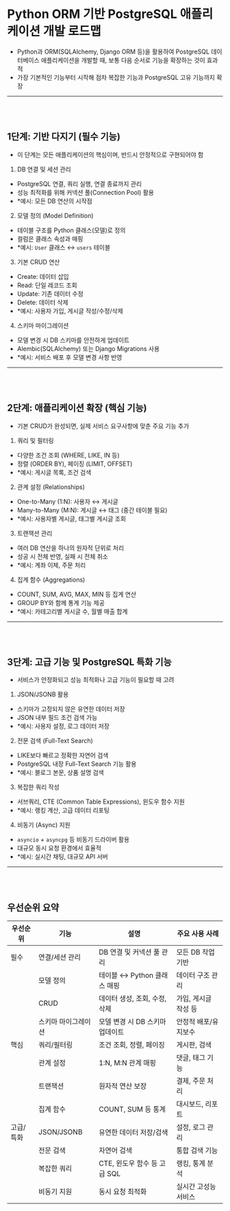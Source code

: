 # Python ORM 기반 PostgreSQL 애플리케이션 개발 로드맵
* Python과 ORM(SQLAlchemy, Django ORM 등)을 활용하여 PostgreSQL 데이터베이스 애플리케이션을 개발할 때, 보통 다음 순서로 기능을 확장하는 것이 효과적
* 가장 기본적인 기능부터 시작해 점차 복잡한 기능과 PostgreSQL 고유 기능까지 확장

---

<br>
<br>

## 1단계: 기반 다지기 (필수 기능)
* 이 단계는 모든 애플리케이션의 핵심이며, 반드시 안정적으로 구현되어야 함

1. DB 연결 및 세션 관리
  * PostgreSQL 연결, 쿼리 실행, 연결 종료까지 관리
  * 성능 최적화를 위해 커넥션 풀(Connection Pool) 활용
  * *예시: 모든 DB 연산의 시작점

2. 모델 정의 (Model Definition)
  * 테이블 구조를 Python 클래스(모델)로 정의
  * 컬럼은 클래스 속성과 매핑
  * *예시: `User` 클래스 ↔ `users` 테이블

3. 기본 CRUD 연산
  * Create: 데이터 삽입
  * Read: 단일 레코드 조회
  * Update: 기존 데이터 수정
  * Delete: 데이터 삭제
  * *예시: 사용자 가입, 게시글 작성/수정/삭제

4. 스키마 마이그레이션
  * 모델 변경 시 DB 스키마를 안전하게 업데이트
  * Alembic(SQLAlchemy) 또는 Django Migrations 사용
  * *예시: 서비스 배포 후 모델 변경 사항 반영

---

<br>
<br>

## 2단계: 애플리케이션 확장 (핵심 기능)
* 기본 CRUD가 완성되면, 실제 서비스 요구사항에 맞춘 주요 기능 추가

1. 쿼리 및 필터링
  * 다양한 조건 조회 (WHERE, LIKE, IN 등)
  * 정렬 (ORDER BY), 페이징 (LIMIT, OFFSET)
  * *예시: 게시글 목록, 조건 검색

2. 관계 설정 (Relationships)
  * One-to-Many (1:N): 사용자 ↔ 게시글
  * Many-to-Many (M:N): 게시글 ↔ 태그 (중간 테이블 필요)
  * *예시: 사용자별 게시글, 태그별 게시글 조회

3. 트랜잭션 관리
  * 여러 DB 연산을 하나의 원자적 단위로 처리
  * 성공 시 전체 반영, 실패 시 전체 취소
  * *예시: 계좌 이체, 주문 처리

4. 집계 함수 (Aggregations)
  * COUNT, SUM, AVG, MAX, MIN 등 집계 연산
  * GROUP BY와 함께 통계 기능 제공
  * *예시: 카테고리별 게시글 수, 월별 매출 합계

---

<br>
<br>

## 3단계: 고급 기능 및 PostgreSQL 특화 기능
* 서비스가 안정화되고 성능 최적화나 고급 기능이 필요할 때 고려

1. JSON/JSONB 활용
  * 스키마가 고정되지 않은 유연한 데이터 저장
  * JSON 내부 필드 조건 검색 가능
  * *예시: 사용자 설정, 로그 데이터 저장

2. 전문 검색 (Full-Text Search)
  * LIKE보다 빠르고 정확한 자연어 검색
  * PostgreSQL 내장 Full-Text Search 기능 활용
  * *예시: 블로그 본문, 상품 설명 검색

3. 복잡한 쿼리 작성
  * 서브쿼리, CTE (Common Table Expressions), 윈도우 함수 지원
  * *예시: 랭킹 계산, 고급 데이터 리포팅

4. 비동기 (Async) 지원
  * `asyncio` + `asyncpg` 등 비동기 드라이버 활용
  * 대규모 동시 요청 환경에서 효율적
  * *예시: 실시간 채팅, 대규모 API 서버

---

<br>
<br>

## 우선순위 요약

| 우선순위| 기능| 설명| 주요 사용 사례|
| --- | --- | --- | --- |
| 필수    | 연결/세션 관리   | DB 연결 및 커넥션 풀 관리     | 모든 DB 작업 기반  |
|           | 모델 정의      | 테이블 ↔ Python 클래스 매핑  | 데이터 구조 관리    |
|           | CRUD       | 데이터 생성, 조회, 수정, 삭제   | 가입, 게시글 작성 등 |
|           | 스키마 마이그레이션 | 모델 변경 시 DB 스키마 업데이트  | 안정적 배포/유지보수  |
| 핵심    | 쿼리/필터링     | 조건 조회, 정렬, 페이징       | 게시판, 검색      |
|           | 관계 설정      | 1\:N, M\:N 관계 매핑     | 댓글, 태그 기능    |
|           | 트랜잭션       | 원자적 연산 보장            | 결제, 주문 처리    |
|           | 집계 함수      | COUNT, SUM 등 통계      | 대시보드, 리포트    |
| 고급/특화 | JSON/JSONB | 유연한 데이터 저장/검색        | 설정, 로그 관리    |
|           | 전문 검색      | 자연어 검색               | 통합 검색 기능     |
|           | 복잡한 쿼리     | CTE, 윈도우 함수 등 고급 SQL | 랭킹, 통계 분석    |
|           | 비동기 지원     | 동시 요청 최적화            | 실시간 고성능 서비스  |
